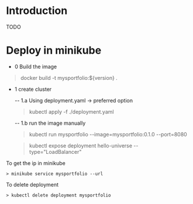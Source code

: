# Introduction

TODO

# Deploy in minikube

- 0 Build the image
> docker build -t mysportfolio:${version} .

- 1 create cluster
    
    -- 1.a Using deployment.yaml -> preferred option
    > kubectl apply -f ./deployment.yaml
    
    -- 1.b run the image manually
    > kubectl run mysportfolio --image=mysportfolio:0.1.0 --port=8080
    
    > kubectl expose deployment hello-universe --type="LoadBalancer"

To get the ip in minikube 
    
    > minikube service mysportfolio --url

To delete deployment
    
    > kubectl delete deployment mysportfolio